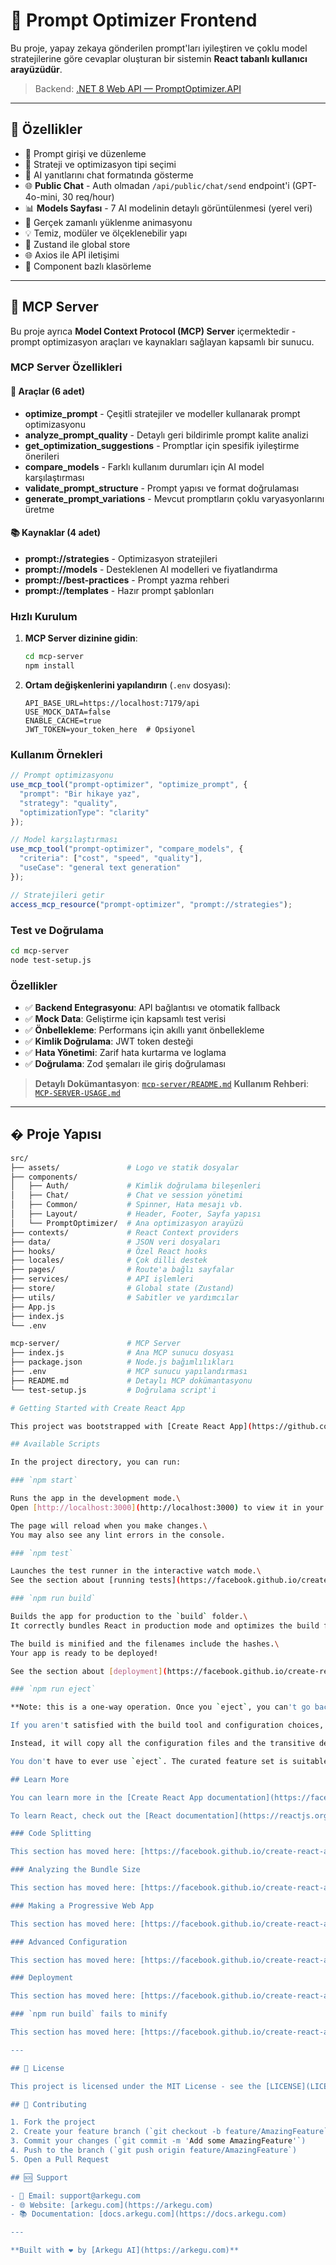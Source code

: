 # 🧠 Prompt Optimizer Frontend

Bu proje, yapay zekaya gönderilen prompt'ları iyileştiren ve çoklu model stratejilerine göre cevaplar oluşturan bir sistemin **React tabanlı kullanıcı arayüzüdür**.

> Backend: [.NET 8 Web API — PromptOptimizer.API](https://github.com/ArslanKG/PromptOptimizer)

---

## 🚀 Özellikler

- 🎯 Prompt girişi ve düzenleme
- 🤖 Strateji ve optimizasyon tipi seçimi
- 💬 AI yanıtlarını chat formatında gösterme
- 🌐 **Public Chat** - Auth olmadan `/api/public/chat/send` endpoint'i (GPT-4o-mini, 30 req/hour)
- 📊 **Models Sayfası** - 7 AI modelinin detaylı görüntülenmesi (yerel veri)
- 🔄 Gerçek zamanlı yüklenme animasyonu
- 💡 Temiz, modüler ve ölçeklenebilir yapı
- 🧩 Zustand ile global store
- 🌐 Axios ile API iletişimi
- 📁 Component bazlı klasörleme

---

## 🤖 MCP Server

Bu proje ayrıca **Model Context Protocol (MCP) Server** içermektedir - prompt optimizasyon araçları ve kaynakları sağlayan kapsamlı bir sunucu.

### MCP Server Özellikleri

#### 🔧 Araçlar (6 adet)
- **optimize_prompt** - Çeşitli stratejiler ve modeller kullanarak prompt optimizasyonu
- **analyze_prompt_quality** - Detaylı geri bildirimle prompt kalite analizi
- **get_optimization_suggestions** - Promptlar için spesifik iyileştirme önerileri
- **compare_models** - Farklı kullanım durumları için AI model karşılaştırması
- **validate_prompt_structure** - Prompt yapısı ve format doğrulaması
- **generate_prompt_variations** - Mevcut promptların çoklu varyasyonlarını üretme

#### 📚 Kaynaklar (4 adet)
- **prompt://strategies** - Optimizasyon stratejileri
- **prompt://models** - Desteklenen AI modelleri ve fiyatlandırma
- **prompt://best-practices** - Prompt yazma rehberi
- **prompt://templates** - Hazır prompt şablonları

### Hızlı Kurulum

1. **MCP Server dizinine gidin**:
   ```bash
   cd mcp-server
   npm install
   ```

2. **Ortam değişkenlerini yapılandırın** (`.env` dosyası):
   ```env
   API_BASE_URL=https://localhost:7179/api
   USE_MOCK_DATA=false
   ENABLE_CACHE=true
   JWT_TOKEN=your_token_here  # Opsiyonel
   ```

### Kullanım Örnekleri

```javascript
// Prompt optimizasyonu
use_mcp_tool("prompt-optimizer", "optimize_prompt", {
  "prompt": "Bir hikaye yaz",
  "strategy": "quality",
  "optimizationType": "clarity"
});

// Model karşılaştırması
use_mcp_tool("prompt-optimizer", "compare_models", {
  "criteria": ["cost", "speed", "quality"],
  "useCase": "general text generation"
});

// Stratejileri getir
access_mcp_resource("prompt-optimizer", "prompt://strategies");
```

### Test ve Doğrulama

```bash
cd mcp-server
node test-setup.js
```

### Özellikler

- ✅ **Backend Entegrasyonu**: API bağlantısı ve otomatik fallback
- ✅ **Mock Data**: Geliştirme için kapsamlı test verisi
- ✅ **Önbellekleme**: Performans için akıllı yanıt önbellekleme
- ✅ **Kimlik Doğrulama**: JWT token desteği
- ✅ **Hata Yönetimi**: Zarif hata kurtarma ve loglama
- ✅ **Doğrulama**: Zod şemaları ile giriş doğrulaması

> **Detaylı Dokümantasyon**: [`mcp-server/README.md`](mcp-server/README.md)
> **Kullanım Rehberi**: [`MCP-SERVER-USAGE.md`](MCP-SERVER-USAGE.md)

---

## �️ Proje Yapısı

```bash
src/
├── assets/               # Logo ve statik dosyalar
├── components/
│   ├── Auth/             # Kimlik doğrulama bileşenleri
│   ├── Chat/             # Chat ve session yönetimi
│   ├── Common/           # Spinner, Hata mesajı vb.
│   ├── Layout/           # Header, Footer, Sayfa yapısı
│   └── PromptOptimizer/  # Ana optimizasyon arayüzü
├── contexts/             # React Context providers
├── data/                 # JSON veri dosyaları
├── hooks/                # Özel React hooks
├── locales/              # Çok dilli destek
├── pages/                # Route'a bağlı sayfalar
├── services/             # API işlemleri
├── store/                # Global state (Zustand)
├── utils/                # Sabitler ve yardımcılar
├── App.js
├── index.js
└── .env

mcp-server/               # MCP Server
├── index.js              # Ana MCP sunucu dosyası
├── package.json          # Node.js bağımlılıkları
├── .env                  # MCP sunucu yapılandırması
├── README.md             # Detaylı MCP dokümantasyonu
└── test-setup.js         # Doğrulama script'i

# Getting Started with Create React App

This project was bootstrapped with [Create React App](https://github.com/facebook/create-react-app).

## Available Scripts

In the project directory, you can run:

### `npm start`

Runs the app in the development mode.\
Open [http://localhost:3000](http://localhost:3000) to view it in your browser.

The page will reload when you make changes.\
You may also see any lint errors in the console.

### `npm test`

Launches the test runner in the interactive watch mode.\
See the section about [running tests](https://facebook.github.io/create-react-app/docs/running-tests) for more information.

### `npm run build`

Builds the app for production to the `build` folder.\
It correctly bundles React in production mode and optimizes the build for the best performance.

The build is minified and the filenames include the hashes.\
Your app is ready to be deployed!

See the section about [deployment](https://facebook.github.io/create-react-app/docs/deployment) for more information.

### `npm run eject`

**Note: this is a one-way operation. Once you `eject`, you can't go back!**

If you aren't satisfied with the build tool and configuration choices, you can `eject` at any time. This command will remove the single build dependency from your project.

Instead, it will copy all the configuration files and the transitive dependencies (webpack, Babel, ESLint, etc) right into your project so you have full control over them. All of the commands except `eject` will still work, but they will point to the copied scripts so you can tweak them. At this point you're on your own.

You don't have to ever use `eject`. The curated feature set is suitable for small and middle deployments, and you shouldn't feel obligated to use this feature. However we understand that this tool wouldn't be useful if you couldn't customize it when you are ready for it.

## Learn More

You can learn more in the [Create React App documentation](https://facebook.github.io/create-react-app/docs/getting-started).

To learn React, check out the [React documentation](https://reactjs.org/).

### Code Splitting

This section has moved here: [https://facebook.github.io/create-react-app/docs/code-splitting](https://facebook.github.io/create-react-app/docs/code-splitting)

### Analyzing the Bundle Size

This section has moved here: [https://facebook.github.io/create-react-app/docs/analyzing-the-bundle-size](https://facebook.github.io/create-react-app/docs/analyzing-the-bundle-size)

### Making a Progressive Web App

This section has moved here: [https://facebook.github.io/create-react-app/docs/making-a-progressive-web-app](https://facebook.github.io/create-react-app/docs/making-a-progressive-web-app)

### Advanced Configuration

This section has moved here: [https://facebook.github.io/create-react-app/docs/advanced-configuration](https://facebook.github.io/create-react-app/docs/advanced-configuration)

### Deployment

This section has moved here: [https://facebook.github.io/create-react-app/docs/deployment](https://facebook.github.io/create-react-app/docs/deployment)

### `npm run build` fails to minify

This section has moved here: [https://facebook.github.io/create-react-app/docs/troubleshooting#npm-run-build-fails-to-minify](https://facebook.github.io/create-react-app/docs/troubleshooting#npm-run-build-fails-to-minify)

---

## 📄 License

This project is licensed under the MIT License - see the [LICENSE](LICENSE) file for details.

## 🤝 Contributing

1. Fork the project
2. Create your feature branch (`git checkout -b feature/AmazingFeature`)
3. Commit your changes (`git commit -m 'Add some AmazingFeature'`)
4. Push to the branch (`git push origin feature/AmazingFeature`)
5. Open a Pull Request

## 🆘 Support

- 📧 Email: support@arkegu.com
- 🌐 Website: [arkegu.com](https://arkegu.com)
- 📚 Documentation: [docs.arkegu.com](https://docs.arkegu.com)

---

**Built with ❤️ by [Arkegu AI](https://arkegu.com)**

